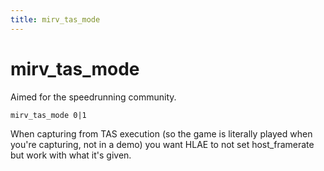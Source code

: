 ```yaml
---
title: mirv_tas_mode
---
```


# mirv_tas_mode

Aimed for the speedrunning community.

`mirv_tas_mode 0|1`

When capturing from TAS execution (so the game is literally played when you're capturing, not in a demo) you want HLAE to not set host_framerate but work with what it's given.